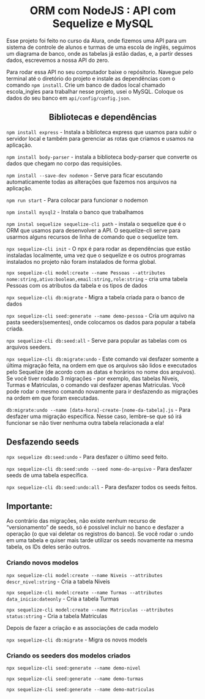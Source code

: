 <h1 align="center"> ORM com NodeJS : API com Sequelize e MySQL </h1>

Esse projeto foi feito no curso da Alura, onde fizemos uma API para um sistema de controle de alunos e turmas de uma escola de inglês, seguimos um diagrama de banco, onde as tabelas já estão dadas, e, a partir desses dados, escrevemos a nossa API do zero.

Para rodar essa API no seu computador baixe o repósitorio. Navegue pelo terminal até o diretório do projeto e instale as dependências com o comando ```npm install```.
Crie um banco de dados local chamado escola_ingles para trabalhar nesse projeto, usei o MySQL. Coloque os dados do seu banco em  ```api/config/config.json```.

<h2 align="center"> Bibliotecas e dependências </h2>

 ```npm install express``` - Instala a biblioteca express que usamos para subir o servidor local e também para gerenciar as rotas que criamos e usamos na aplicação.

 ```npm install body-parser``` - instala a biblioteca body-parser que converte os dados que chegam no corpo das requisições.

 ```npm install --save-dev nodemon``` - Serve para ficar escutando automaticamente todas as alterações que fazemos nos arquivos na aplicação.

 ```npm run start``` - Para colocar para funcionar o nodemon

 ```npm install mysql2``` - Instala o banco que trabalhamos

 ```npm instal sequelize sequelize-cli path``` - instala o sequelize que é o ORM que usamos para desenvolver a API. O sequelize-cli serve para usarmos alguns recursos de linha de comando que o sequelize tem.

 ```npx sequelize-cli init``` - O npx é para rodar as dependências que estão instaladas localmente, uma vez que o sequelize e os outros programas instalados no projeto não foram instalados de forma global.

 ```npx sequelize-cli model:create --name Pessoas --attributes nome:string,ativo:boolean,email:string,role:string``` - cria uma tabela Pessoas com os atributos da tabela e os tipos de dados

```npx sequelize-cli db:migrate```  - Migra a tabela criada para o banco de dados

```npx sequelize-cli seed:generate --name demo-pessoa```  - Cria um aquivo na pasta seeders(sementes), onde colocamos os dados para popular a tabela criada.

```npx sequelize-cli db:seed:all```  - Serve para popular as tabelas com os arquivos seeders.

```npx sequelize-cli db:migrate:undo``` - Este comando vai desfazer somente a última migração feita, na ordem em que os arquivos são lidos e executados pelo Sequelize (de acordo com as datas e horários no nome dos arquivos). Se você tiver rodado 3 migrações - por exemplo, das tabelas Niveis, Turmas e Matriculas, o comando vai desfazer apenas Matriculas. Você pode rodar o mesmo comando novamente para ir desfazendo as migrações na ordem em que foram executadas.

```db:migrate:undo --name [data-hora]-create-[nome-da-tabela].js``` - Para desfazer uma migração específica. Nesse caso, lembre-se que só irá funcionar se não tiver nenhuma outra tabela relacionada a ela!

<h2>Desfazendo seeds</h2>

```npx sequelize db:seed:undo``` - Para desfazer o último seed feito.

```npx sequelize-cli db:seed:undo --seed nome-do-arquivo``` - Para desfazer seeds de uma tabela específica.

```npx sequelize-cli db:seed:undo:all``` - Para desfazer todos os seeds feitos.

<h2>Importante:</h2>

Ao contrário das migrações, não existe nenhum recurso de “versionamento” de seeds, só é possível incluir no banco e desfazer a operação (o que vai deletar os registros do banco).
Se você rodar o :undo em uma tabela e quiser mais tarde utilizar os seeds novamente na mesma tabela, os IDs deles serão outros.

<h3>Criando novos modelos</h3>

```npx sequelize-cli model:create --name Niveis --attributes descr_nivel:string``` - Cria a tabela Niveis

```npx sequelize-cli model:create --name Turmas --attributes data_inicio:dateonly``` - Cria a tabela Turmas

```npx sequelize-cli model:create --name Matriculas --attributes status:string``` - Cria a tabela Matriculas

Depois de fazer a criação e as associações de cada modelo

```npx sequelize-cli db:migrate``` - Migra os novos models 

<h3>Criando os seeders dos modelos criados</h3>

```npx sequelize-cli seed:generate --name demo-nivel``` 

```npx sequelize-cli seed:generate --name demo-turmas```

```npx sequelize-cli seed:generate --name demo-matriculas```
